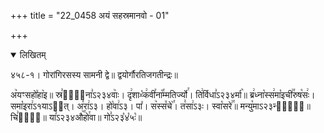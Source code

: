 +++
title = "22_0458 अयं सहस्रमानवो - 01"

+++
<details open><summary>लिखितम्</summary>

४५८-१। गोरांगिरसस्य सामनी द्वे॥ द्वयोर्गौरतिजगतीन्द्रः॥

अ꣥यꣳसहो꣤हा꣥इ॥ स्र꣣मा꣢᳐ना꣣ऽ२३४वाः꣥। दृ꣢शाᳲ꣡क꣢वी꣯ना꣡꣯म्मतिर्ज्यो꣯। ति꣢र्विधा꣣ऽ२३४र्मा꣥॥ ब्र꣢ध्ना꣡स्स꣢मा꣡इची꣢꣯रुष꣡सः꣢। समा꣡इरा꣢ऽ१याऽ२᳐त्। अ꣣रा꣢ऽ३। हो꣡वा꣢ऽ३। पा꣤। स꣥स्स꣤चे꣥꣯। त꣣सा꣢ऽ३ः। स्वा꣡सरे꣢꣯॥ मन्यु꣡माऽ२३न्ताः꣢᳐॥ चि꣣तो꣢᳐॥ या꣣ऽ२३४औ꣥꣯हो꣯वा॥ गो꣣ऽ२३꣡४꣡५ः꣡॥
</details>